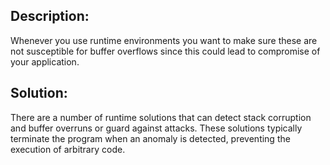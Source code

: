 ## Description:

Whenever you use runtime environments you want to make sure these are not susceptible for
buffer overflows since this could lead to compromise of your application.

## Solution:

There are a number of runtime solutions that can detect stack corruption and buffer
overruns or guard against attacks. These solutions typically terminate the program
when an anomaly is detected, preventing the execution of arbitrary code.

